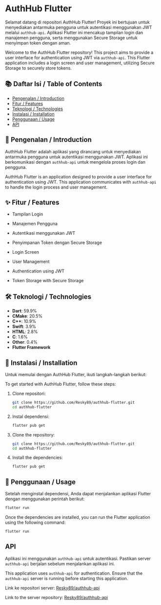 # AuthHub Flutter

Selamat datang di repositori AuthHub Flutter! Proyek ini bertujuan untuk menyediakan antarmuka pengguna untuk autentikasi menggunakan JWT melalui `authhub-api`. Aplikasi Flutter ini mencakup tampilan login dan manajemen pengguna, serta menggunakan Secure Storage untuk menyimpan token dengan aman.

Welcome to the AuthHub Flutter repository! This project aims to provide a user interface for authentication using JWT via `authhub-api`. This Flutter application includes a login screen and user management, utilizing Secure Storage to securely store tokens.

## 📚 Daftar Isi / Table of Contents

- [Pengenalan / Introduction](#pengenalan--introduction)
- [Fitur / Features](#fitur--features)
- [Teknologi / Technologies](#teknologi--technologies)
- [Instalasi / Installation](#instalasi--installation)
- [Penggunaan / Usage](#penggunaan--usage)
- [API](#api)

## 📖 Pengenalan / Introduction

AuthHub Flutter adalah aplikasi yang dirancang untuk menyediakan antarmuka pengguna untuk autentikasi menggunakan JWT. Aplikasi ini berkomunikasi dengan `authhub-api` untuk mengelola proses login dan pengguna.

AuthHub Flutter is an application designed to provide a user interface for authentication using JWT. This application communicates with `authhub-api` to handle the login process and user management.

## ✨ Fitur / Features

- Tampilan Login
- Manajemen Pengguna
- Autentikasi menggunakan JWT
- Penyimpanan Token dengan Secure Storage

- Login Screen
- User Management
- Authentication using JWT
- Token Storage with Secure Storage

## 🛠️ Teknologi / Technologies

- **Dart**: 59.9%
- **CMake**: 20.5%
- **C++**: 10.9%
- **Swift**: 3.9%
- **HTML**: 2.8%
- **C**: 1.6%
- **Other**: 0.4%
- **Flutter Framework**

## 🚀 Instalasi / Installation

Untuk memulai dengan AuthHub Flutter, ikuti langkah-langkah berikut:

To get started with AuthHub Flutter, follow these steps:

1. Clone repositori:
    ```sh
    git clone https://github.com/Resky89/authhub-flutter.git
    cd authhub-flutter
    ```

2. Instal dependensi:
    ```sh
    flutter pub get
    ```

1. Clone the repository:
    ```sh
    git clone https://github.com/Resky89/authhub-flutter.git
    cd authhub-flutter
    ```

2. Install the dependencies:
    ```sh
    flutter pub get
    ```

## 📖 Penggunaan / Usage

Setelah menginstal dependensi, Anda dapat menjalankan aplikasi Flutter dengan menggunakan perintah berikut:

```sh
flutter run
```

Once the dependencies are installed, you can run the Flutter application using the following command:

```sh
flutter run
```

## API

Aplikasi ini menggunakan `authhub-api` untuk autentikasi. Pastikan server `authhub-api` berjalan sebelum menjalankan aplikasi ini.

This application uses `authhub-api` for authentication. Ensure that the `authhub-api` server is running before starting this application.

Link ke repositori server: [Resky89/authhub-api](https://github.com/Resky89/authhub-api)

Link to the server repository: [Resky89/authhub-api](https://github.com/Resky89/authhub-api)
